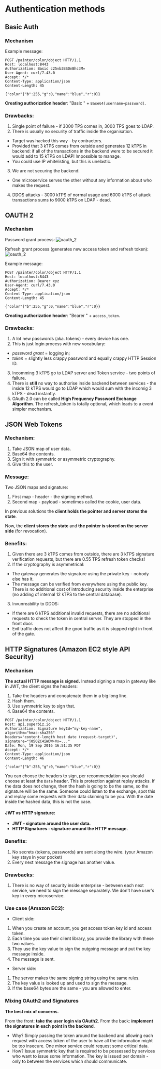 # Authentication methods

## Basic Auth

### Mechanism

Example message:
```
POST /painter/color/object HTTP/1.1
Host: localhost:8443
Authorization: Basic c25vb3BSOnBhc3M=
User-Agent: curl/7.43.0
Accept: */*
Content-Type: application/json
Content-Length: 45

{"color"{"b":255,"g":0,"name":"blue","r":0}}
```

**Creating authorization header**: "Basic " + `Base64(username+password)`.

### Drawbacks:
1. Single point of failure - if 3000 TPS comes in, 3000 TPS goes to LDAP.
2. There is usually no security of traffic inside the organisation.
* Target was hacked this way - by contractors. 
* Provided that 3 kTPS comes from outside and generates 12 kTPS in backend: if all of the transactions in the backend were to be secured it would add to 15 kTPS on LDAP! Impossible to manage.
* You could use IP whitelisting, but this is unelastic.
3. We are not securing the backend.
* One microservice serves the other without any information about who makes the request.
4. DDOS attacks - 3000 kTPS of normal usage and 6000 kTPS of attack transactions sums to 9000 kTPS on LDAP - dead.

## OAUTH 2

### Mechanism

Password grant process:
![oauth_2](./image/oauth_2_password_grant.svg)

Refresh grant process (generates new access token and refresh token):
![oauth_2](./image/oauth_2_refresh_grant.svg)

Example message:
```
POST /painter/color/object HTTP/1.1
Host: localhost:8443
Authorization: Bearer xyz
User-Agent: curl/7.43.0
Accept: */*
Content-Type: application/json
Content-Length: 45

{"color"{"b":255,"g":0,"name":"blue","r":0}}
```

**Creating authorization header**: "Bearer " + `access_token`.

### Drawbacks:
1. A lot new passwords (aka. tokens) - every device has one.
2. This is just login process with new vocabulary:
* *password grant* = logging in;
* *token* = slightly less crappy password and equally crappy HTTP Session ID.
3. Incomming 3 kTPS go to LDAP server and Token service - two points of failure.
4. There is **still** no way to authorise inside backend between services - the inside 12 kTPS would go to LDAP which would sum with the incomig 3 kTPS - dead instantly.
5. OAuth 2.0 can be called **High Frequency Password Exchange Algorithm**. The refresh_token is totally optional, which leads to a event simpler mechanism.

## JSON Web Tokens

### Mechanism:
1. Take JSON map of user data.
2. Base64 the contents.
3. Sign it with symmetric or asymmetric cryptography.
4. Give this to the user.

### Message:
Two JSON maps and signature:
1. First map - header - the signing method.
2. Second map - payload - sometimes called the cookie, user data.

In previous solutions the **client holds the pointer and server stores the state**.

Now, the **client stores the state** and **the pointer is stored on the server side** (for revocation).

### Benefits:
1. Given there are 3 kTPS comes from outside, there are 3 kTPS signature verification requests, but there are 0.55 TPS refresh token checks!
2. If the cryptography is asymmetrical:
* The gateway generates the signature using the private key - nobody else has it.
* The message can be verified from everywhere using the public key. There is no additional cost of introducing security inside the enterprise (no adding of internal 12 kTPS to the central database).
3. Invunreability to DDOS: 
* If there are 6 kTPS additional invalid requests, there are no additional requests to check the token in central server. They are stopped in the front door.
* Evil traffic does not affect the good traffic as it is stopped right in front of the gate.

## HTTP Signatures (Amazon EC2 style API Security)

### Mechanism

**The actual HTTP message is signed.** Instead signing a map in gateway like in JWT, the client signs the headers:
1. Take the headers and concatenate them in a big long line.
2. Hash them.
3. Use symmetric key to sign that.
4. Base64 the contents.

```
POST /painter/color/object HTTP/1.1
Host: api.superbiz.io
Authorization: Signature keyId="my-key-name",
algorithm="hmac-sha256"
headers="content-length host date (request-target)",
signature="j050ZC4iWDW+Vx=..."
Date: Mon, 19 Sep 2016 16:51:35 PDT
Accept: */*
Content-Type: application/json
Content-Length: 46

{"color"{"b":255,"g":0,"name":"blue","r":0}}
```

You can choose the headers to sign, per recommendation you should choose at least the `Date` header. 
This is protection against replay attacks. If the data does not change, then the hash is going to be the same, so the signature will be the same.
Someone could listen to the exchange, spot this and replay some requests with their data claiming to be you. With the date inside the hashed data, this is not the case.

#### JWT vs HTTP signature:

* **JWT - signature around the user data.**
* **HTTP Signatures - signature around the HTTP message.**

### Benefits:
1. No secrets (tokens, passwords) are sent along the wire. (your Amazon key stays in your pocket)
2. Every next message the signage has another value.

### Drawbacks:
1. There is no way of security inside enterprise - between each next service, we need to sign the message separately. We don't have user's key in every microservice.

### Use case (Amazon EC2):
* Client side:
1. When you create an account, you get access token key id and access token.
2. Each time you use their client library, you provide the library with these two values.
3. They use the key value to sign the outgoing message and put the key message inside.
4. The message is sent.
* Server side:
1. The server makes the same signing string using the same rules.
2. The key value is looked up and used to sign the message.
3. If the base64 bytes are the same - you are allowed to enter.

### Mixing OAuth2 and Signatures

**The best mix of concerns.**

From the front: **take the user login via OAuth2**.
From the back: **implement the signatures in each point in the backend**.
* Why? Simply passing the token around the backend and allowing each request with access token of the user to have all the information might be too insecure. 
One minor service could request some critical data.
* How? Issue symmetric key that is required to be possessed by services who want to issue some information.
The key is issued per domain - only to between the services which should communicate.


